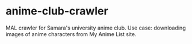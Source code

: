 # anime-club-crawler
MAL crawler for Samara's university anime club. Use case: downloading images of anime characters from My Anime List site.
